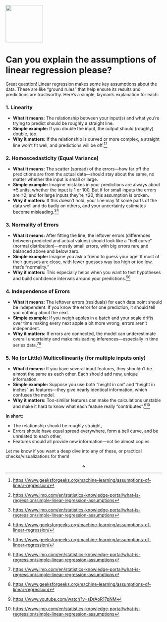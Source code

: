 <img src="https://r2cdn.perplexity.ai/pplx-full-logo-primary-dark%402x.png" class="logo" width="120"/>

# Can you explain the assumptions of linear regression please?

Great question! Linear regression makes some key assumptions about the data. These are like “ground rules” that help ensure its results and predictions are trustworthy. Here’s a simple, layman’s explanation for each:

### 1. **Linearity**

- **What it means:** The relationship between your input(s) and what you’re trying to predict should be roughly a straight line.
- **Simple example:** If you double the input, the output should (roughly) double, too.
- **Why it matters:** If the relationship is curved or more complex, a straight line won’t fit well, and predictions will be off.[^2][^5]


### 2. **Homoscedasticity** (Equal Variance)

- **What it means:** The scatter (spread) of the errors—how far off the predictions are from the actual data—should stay about the same, no matter whether the input is small or large.
- **Simple example:** Imagine mistakes in your predictions are always about ±5 units, whether the input is 1 or 100. But if for small inputs the errors are ±2, and for large inputs they’re ±20, this assumption is broken.
- **Why it matters:** If this doesn’t hold, your line may fit some parts of the data well and do badly on others, and your uncertainty estimates become misleading.[^5][^2]


### 3. **Normality of Errors**

- **What it means:** After fitting the line, the leftover errors (differences between predicted and actual values) should look like a “bell curve” (normal distribution)—mostly small errors, with big errors rare and balanced above and below zero.
- **Simple example:** Imagine you ask a friend to guess your age. If most of their guesses are close, with fewer guesses way too high or too low, that’s “normality.”
- **Why it matters:** This especially helps when you want to test hypotheses and build confidence intervals around your predictions.[^2][^5]


### 4. **Independence of Errors**

- **What it means:** The leftover errors (residuals) for each data point should be independent. If you know the error for one prediction, it should tell you nothing about the next.
- **Simple example:** If you weigh apples in a batch and your scale drifts over time making every next apple a bit more wrong, errors aren’t independent.
- **Why it matters:** If errors are connected, the model can underestimate overall uncertainty and make misleading inferences—especially in time series data.[^5][^2]


### 5. **No (or Little) Multicollinearity** (for multiple inputs only)

- **What it means:** If you have several input features, they shouldn’t be almost the same as each other. Each should add new, unique information.
- **Simple example:** Suppose you use both “height in cm” and “height in inches” as features—they give nearly identical information, which confuses the model.
- **Why it matters:** Too-similar features can make the calculations unstable and make it hard to know what each feature really “contributes”.[^6][^5]

**In short:**

- The relationship should be roughly straight,
- Errors should have equal spread everywhere, form a bell curve, and be unrelated to each other,
- Features should all provide new information—not be almost copies.

Let me know if you want a deep dive into any of these, or practical checks/visualizations for them!

<div style="text-align: center">⁂</div>

[^1]: https://www.statisticssolutions.com/free-resources/directory-of-statistical-analyses/assumptions-of-linear-regression/

[^2]: https://www.geeksforgeeks.org/machine-learning/assumptions-of-linear-regression/

[^3]: https://people.duke.edu/~rnau/testing.htm

[^4]: https://en.wikipedia.org/wiki/Linear_regression

[^5]: https://www.jmp.com/en/statistics-knowledge-portal/what-is-regression/simple-linear-regression-assumptions

[^6]: https://www.youtube.com/watch?v=sDrAoR17pNM

[^7]: https://online.stat.psu.edu/stat500/lesson/9/9.2/9.2.3

[^8]: https://statistics.laerd.com/spss-tutorials/linear-regression-using-spss-statistics.php


